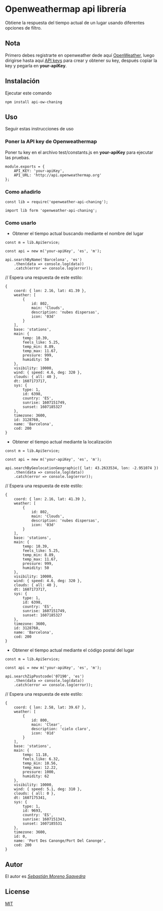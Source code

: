 # Openweathermap api librería

Obtiene la respuesta del tiempo actual de un lugar usando diferentes opciones de filtro.

## Nota

Primero debes registrarte en openweather dede aquí [OpenWeather](https://home.openweathermap.org/users/sign_up), luego dirigirse hasta aquí [API keys](https://home.openweathermap.org/api_keys) para crear y obtener su key, después copiar la key y pegarla en **your-apiKey**.

## Instalación

Ejecutar este comando

```
npm install api-ow-chaning
```
## Uso

Seguir estas instrucciones de uso


###  Poner la API key de Openweathermap

Poner tu key en el archivo test/constants.js en **your-apiKey** para ejecutar las pruebas.

```JS
module.exports = {
    API_KEY: 'your-apiKey',
    API_URL: 'http://api.openweathermap.org'
};
```

### Como añadirlo

```JS
const lib = require('openweather-api-chaning');
```

```TS
import lib form 'openweather-api-chaning';
```

### Como usarlo

* Obtener el tiempo actual buscando mediante el nombre del lugar

```JS
const m = lib.ApiService;

const api = new m('your-apiKey', 'es', 'm');

api.searchByName('Barcelona', 'es')
    .then(data => console.log(data))
    .catch(error => console.log(error));
```
// Espera una respuesta de este estilo:

```
{
    coord: { lon: 2.16, lat: 41.39 },
    weather: [
        {
            id: 802,
            main: 'Clouds',
            description: 'nubes dispersas',
            icon: '03d'
        }
    ],
    base: 'stations',
    main: {
        temp: 10.39,
        feels_like: 5.25,
        temp_min: 8.89,
        temp_max: 11.67,
        pressure: 999,
        humidity: 50
    },
    visibility: 10000,
    wind: { speed: 4.6, deg: 320 },
    clouds: { all: 40 },
    dt: 1607173717,
    sys: {
        type: 1,
        id: 6398,
        country: 'ES',
        sunrise: 1607151749,
        sunset: 1607185327
    },
    timezone: 3600,
    id: 3128760,
    name: 'Barcelona',
    cod: 200
}
```

* Obtener el tiempo actual mediante la localización

```JS
const m = lib.ApiService;

const api = new m('your-apiKey', 'es', 'm');

api.searchByGeolocationGeographic({ lat: 43.2633534, lon: -2.951074 })
    .then(data => console.log(data))
    .catch(error => console.log(error));
```
// Espera una respuesta de este estilo:

```
{
    coord: { lon: 2.16, lat: 41.39 },
    weather: [
        {
            id: 802,
            main: 'Clouds',
            description: 'nubes dispersas',
            icon: '03d'
        }
    ],
    base: 'stations',
    main: {
        temp: 10.39,
        feels_like: 5.25,
        temp_min: 8.89,
        temp_max: 11.67,
        pressure: 999,
        humidity: 50
    },
    visibility: 10000,
    wind: { speed: 4.6, deg: 320 },
    clouds: { all: 40 },
    dt: 1607173717,
    sys: {
        type: 1,
        id: 6398,
        country: 'ES',
        sunrise: 1607151749,
        sunset: 1607185327
    },
    timezone: 3600,
    id: 3128760,
    name: 'Barcelona',
    cod: 200
}
```


* Obtener el tiempo actual mediante el código postal del lugar

```JS
const m = lib.ApiService;

const api = new m('your-apiKey', 'es', 'm');

api.searchZipPostcode('07190', 'es')
    .then(data => console.log(data))
    .catch(error => console.log(error));
```
// Espera una respuesta de este estilo:

```
{
    coord: { lon: 2.58, lat: 39.67 },
    weather: [
        { 
            id: 800, 
            main: 'Clear', 
            description: 'cielo claro', 
            icon: '01d' 
        }
    ],
    base: 'stations',
    main: {
        temp: 11.18,
        feels_like: 6.32,
        temp_min: 10.56,
        temp_max: 12.22,
        pressure: 1000,
        humidity: 62
    },
    visibility: 10000,
    wind: { speed: 5.1, deg: 310 },
    clouds: { all: 0 },
    dt: 1607175341,
    sys: {
        type: 1,
        id: 9693,
        country: 'ES',
        sunrise: 1607151343,
        sunset: 1607185531
    },
    timezone: 3600,
    id: 0,
    name: 'Port Des Canonge/Port Del Canonge',
    cod: 200
}
```

## Autor

El autor es *[Sebastián Moreno Saavedra](https://github.com/Sebastian197)*

## License

[MIT](LICENSE)

